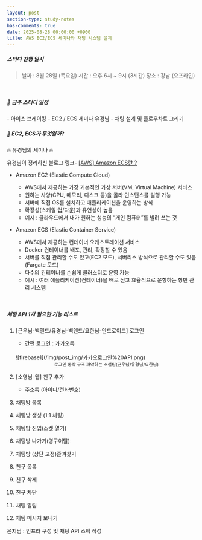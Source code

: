 ```yaml
---
layout: post
section-type: study-notes
has-comments: true
date: 2025-08-28 00:00:00 +0900
title: AWS EC2/ECS 세미나와 채팅 시스템 설계
---
```


<h5> 스터디 진행 일시</h5>
<blockquote>날짜 : 8월 28일 (목요일)    
시간 : 오후 6시 ~ 9시 (3시간)   
장소 : 강남 (오프라인)
</blockquote>

<br>

<h5> 🔧 금주 스터디 일정 </h5>
- 아이스 브레이킹
- EC2 / ECS 세미나 유경님
- 채팅 설계 및 플로우차트 그리기

<br>  

<h5> 🐥 EC2, ECS가 무엇일까? </h5>
🔥 유경님의 세미나 🔥

유경님이 정리하신 블로그 링크- [[AWS] Amazon ECS란 ?](https://co-meow.tistory.com/entry/AWS-Amazon-ECS%EB%9E%80)
* Amazon EC2 (Elastic Compute Cloud)
    * AWS에서 제공하는 가장 기본적인 가상 서버(VM, Virtual Machine) 서비스
    * 원하는 사양(CPU, 메모리, 디스크 등)을 골라 인스턴스를 실행 가능
    * 서버에 직접 OS를 설치하고 애플리케이션을 운영하는 방식
    * 확장성(스케일 업/다운)과 유연성이 높음
    * 예시 : 클라우드에서 내가 원하는 성능의 “개인 컴퓨터”를 빌려 쓰는 것

* Amazon ECS (Elastic Container Service)
    * AWS에서 제공하는 컨테이너 오케스트레이션 서비스
    * Docker 컨테이너를 배포, 관리, 확장할 수 있음
    * 서버를 직접 관리할 수도 있고(EC2 모드), 서버리스 방식으로 관리할 수도 있음(Fargate 모드)
    * 다수의 컨테이너를 손쉽게 클러스터로 운영 가능
    * 예시 : 여러 애플리케이션(컨테이너)을 배로 싣고 효율적으로 운항하는 항만 관리 시스템


<br>  

<h5> 채팅 API 1차 필요한 기능 리스트 </h5>

1. [근우님-백엔드/유경님-백엔드/요한님-안드로이드] 로그인 
    - 간편 로그인 : 카카오톡  
    
    <br>
    ![firebase1](/img/post_img/카카오로그인%20API.png)
    <br>
    <small><center> 로그인 동작 구조 파악하는 소셜팀(근우님/유경님/요한님)</center></small>


2. [소영님-웹] 친구 추가
    - 주소록 (아이디/전화번호)
3. 채팅방 목록
4. 채팅방 생성 (1:1 채팅)
5. 채팅방 진입(소켓 열기)
6. 채팅방 나가기(영구이탈)
7. 채팅방 (상단 고정)즐겨찾기
8. 친구 목록
9. 친구 삭제
10. 친구 차단
11. 채팅 알림
12. 채팅 메시지 보내기

은지님 : 인프라 구성 및 채팅 API 스펙 작성 
